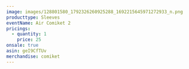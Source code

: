 ```yaml
---
image: images/128801580_1792326260925288_1692215645971272933_n.png
producttype: Sleeves
eventName: Air Comiket 2
pricings:
  - quantity: 1
    price: 25
onsale: true
asin: geI9CfTUv
merchandise: comiket
---
```

